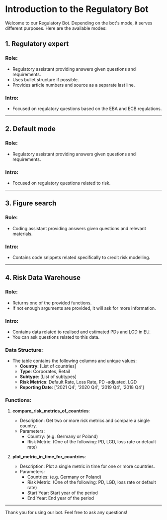 # Introduction to the Regulatory Bot

Welcome to our Regulatory Bot. Depending on the bot's mode, it serves different purposes. Here are the available modes:

## 1. **Regulatory expert**
### Role:
- Regulatory assistant providing answers given questions and requirements.
- Uses bullet structure if possible.
- Provides article numbers and source as a separate last line.

### Intro:
- Focused on regulatory questions based on the EBA and ECB regulations.

---

## 2. **Default mode**
### Role:
- Regulatory assistant providing answers given questions and requirements.

### Intro:
- Focused on regulatory questions related to risk.

---

## 3. **Figure search**
### Role:
- Coding assistant providing answers given questions and relevant materials.

### Intro:
- Contains code snippets related specifically to credit risk modelling.

---

## 4. **Risk Data Warehouse**
### Role:
- Returns one of the provided functions. 
- If not enough arguments are provided, it will ask for more information.

### Intro:
- Contains data related to realised and estimated PDs and LGD in EU.
- You can ask questions related to this data.

### Data Structure:
- The table contains the following columns and unique values:
    - **Country**: [List of countries]
    - **Type**: Corporates, Retail
    - **Subtype**: [List of subtypes]
    - **Risk Metrics**: Default Rate, Loss Rate, PD -adjusted, LGD
    - **Reporting Date**: ['2021 Q4', '2020 Q4', '2019 Q4', '2018 Q4']

### Functions:
1. **compare_risk_metrics_of_countries**:
    - Description: Get two or more risk metrics and compare a single country.
    - Parameters: 
        - Country: (e.g. Germany or Poland)
        - Risk Metric: (One of the following: PD, LGD, loss rate or default rate)

2. **plot_metric_in_time_for_countries**:
    - Description: Plot a single metric in time for one or more countries.
    - Parameters:
        - Countries: (e.g. Germany or Poland)
        - Risk Metric: (One of the following: PD, LGD, loss rate or default rate)
        - Start Year: Start year of the period
        - End Year: End year of the period

---

Thank you for using our bot. Feel free to ask any questions!
